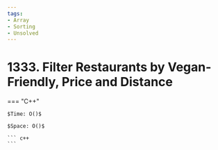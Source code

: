 ```yaml
---
tags:
- Array
- Sorting
- Unsolved
---
```



# 1333. Filter Restaurants by Vegan-Friendly, Price and Distance

=== "C++"

    $Time: O()$

    $Space: O()$

    ``` c++
    ```